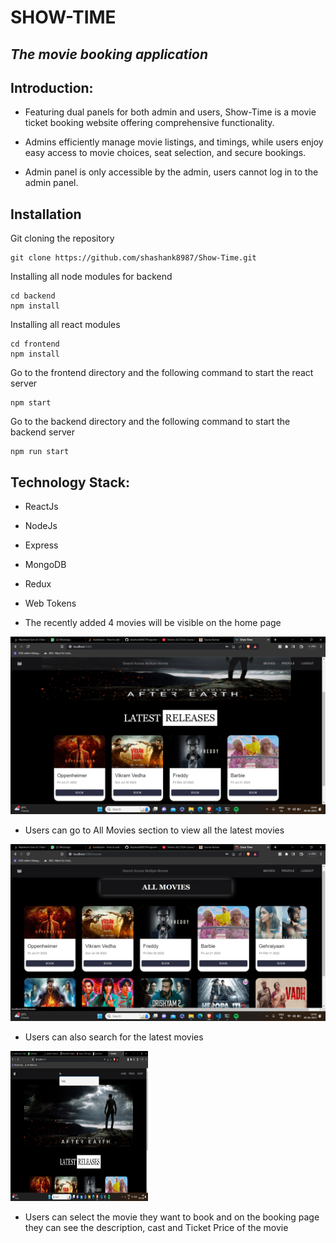 # SHOW-TIME
## _The movie booking application_

<p align="center">
</p>



## Introduction:
- Featuring dual panels for both admin and users, Show-Time is a movie ticket booking website offering comprehensive functionality. 

- Admins efficiently manage movie listings, and timings, while users enjoy easy access to movie choices, seat selection, and secure bookings.

- Admin panel is only accessible by the admin, users cannot log in to the admin panel.

## Installation

Git cloning the repository
```
git clone https://github.com/shashank8987/Show-Time.git
```
Installing all node modules for backend
```
cd backend
npm install
```
Installing all react modules
```
cd frontend
npm install
```
Go to the frontend directory and the following command to start the react server
```
npm start
```
Go to the backend directory and the following command to start the backend server
```
npm run start
```

## Technology Stack:

- ReactJs

- NodeJs

- Express

- MongoDB

- Redux

- Web Tokens


- The recently added 4 movies will be visible on the home page

![img1](./images/p1.png)

- Users can go to All Movies section to view all the latest movies

![img2](./images/p2.png)

- Users can also search for the latest movies

<p>
    <img src="./images/p3.png" width="220" height="240" />
</p>

- Users can select the movie they want to book and on the booking page they can see the description, cast and Ticket Price of the movie




